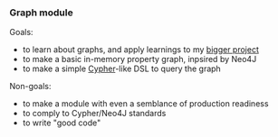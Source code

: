 ### Graph module

Goals:
 * to learn about graphs, and apply learnings to my [bigger project](https://fir-sandbox-2.lamdera.app/)
 * to make a basic in-memory property graph, inpsired by Neo4J
 * to make a simple [Cypher](https://en.wikipedia.org/wiki/Cypher_(query_language))-like DSL to query the graph

Non-goals:
 * to make a module with even a semblance of production readiness
 * to comply to Cypher/Neo4J standards
 * to write "good code"
